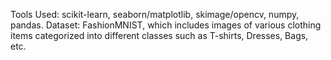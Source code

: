 Tools Used: scikit-learn, seaborn/matplotlib, skimage/opencv, numpy, pandas.
Dataset: FashionMNIST, which includes images of various clothing items categorized into different classes such as T-shirts, Dresses, Bags, etc.
